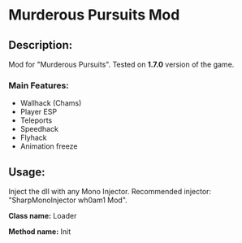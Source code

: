 # Murderous Pursuits Mod

## Description:

Mod for "Murderous Pursuits". Tested on <b>1.7.0</b> version of the game.

### Main Features:
- Wallhack (Chams)
- Player ESP
- Teleports
- Speedhack
- Flyhack
- Animation freeze

## Usage:
Inject the dll with any Mono Injector. Recommended injector: "SharpMonoInjector wh0am1 Mod".

<b>Class name:</b> Loader

<b>Method name:</b> Init
